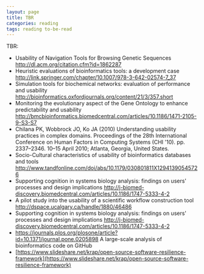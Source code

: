 ```yaml
---
layout: page
title: TBR
categories: reading
tags: reading to-be-read
---
```


TBR:

- Usability of Navigation Tools for Browsing Genetic Sequences http://dl.acm.org/citation.cfm?id=1862287
- Heuristic evaluations of bioinformatics tools: a development case http://link.springer.com/chapter/10.1007/978-3-642-02574-7_37
- Simulation tools for biochemical networks: evaluation of performance and usability http://bioinformatics.oxfordjournals.org/content/21/3/357.short
- Monitoring the evolutionary aspect of the Gene Ontology to enhance predictability and usability http://bmcbioinformatics.biomedcentral.com/articles/10.1186/1471-2105-9-S3-S7
- Chilana PK, Wobbrock JO, Ko JA (2010) Understanding usability practices in complex domains. Proceedings of the 28th International Conference on Human Factors in Computing Systems (CHI '10). pp. 2337–2346. 10–15 April 2010; Atlanta, Georgia, United States.
- Socio-Cultural characteristics of usability of bioinformatics databases and tools http://www.tandfonline.com/doi/abs/10.1179/030801811X12941390545726
- Supporting cognition in systems biology analysis: findings on users' processes and design implications http://j-biomed-discovery.biomedcentral.com/articles/10.1186/1747-5333-4-2
- A pilot study into the usability of a scientific workflow construction tool http://dspace.ucalgary.ca/handle/1880/46486
- Supporting cognition in systems biology analysis: findings on users' processes and design implications http://j-biomed-discovery.biomedcentral.com/articles/10.1186/1747-5333-4-2
- https://journals.plos.org/plosone/article?id=10.1371/journal.pone.0205898 A large-scale analysis of bioinformatics code on GitHub
- [https://www.slideshare.net/krap/open-source-software-resilience-framework](https://www.slideshare.net/krap/open-source-software-resilience-framework)
